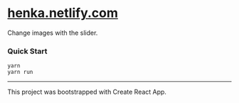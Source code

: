 # [henka.netlify.com](https://henka.netlify.com/)

Change images with the slider.

### Quick Start

```
yarn
yarn run
```

---

This project was bootstrapped with Create React App.
